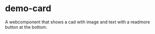 # demo-card
A webcomponent that shows a cad with image and text with a readmore button at the bottom.
